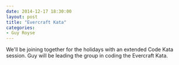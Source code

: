 ```yaml
---
date: 2014-12-17 18:30:00
layout: post
title: "Evercraft Kata"
categories:
- Guy Royse
---
```


We'll be joining together for the holidays with an extended Code Kata session. Guy will be leading the group in coding the Evercraft Kata.